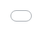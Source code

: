 ```yaml
---
layout: archive
title: "CV"
permalink: /cv/
author_profile: true
redirect_from:
  - /resume
---
```


{% include base_path %}

<!-- 1) Prevent user zooming on mobile -->
<meta name="viewport" content="width=device-width, initial-scale=1, maximum-scale=1, user-scalable=no">

<style>
  /* 2) Full-screen, no page margins */
  .pdf-container {
    position: fixed;
    top: 0;
    left: 0;
    width: 100vw;
    height: 100vh;
    overflow-y: auto;   /* vertical scroll only */
    overflow-x: hidden; /* hide any horizontal scroll */
    margin: 0;
    padding: 0;
  }

  /* 3) Remove any iframe borders and force block layout */
  .pdf-container iframe {
    display: block;
    width: 100%;
    height: 100%;
    border: none;
  }

  /* 4) Disable pinch-zoom on touch devices (horizontal only) */
  html, body {
    touch-action: pan-y;
  }
</style>

<div class="pdf-container">
  <iframe
    src="{{ '/assets/cv.pdf' | relative_url }}#toolbar=0&navpanes=0&scrollbar=0&zoom=page-width"
    title="Curriculum Vitae">
  </iframe>
</div>
